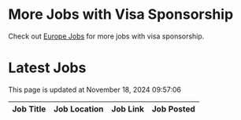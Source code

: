 # More Jobs with Visa Sponsorship

Check out [Europe Jobs](https://github.com/sureshparimi/europejobs#latest-jobs) for more jobs with visa sponsorship.

# Latest Jobs

This page is updated at November 18, 2024 09:57:06

| Job Title | Job Location | Job Link | Job Posted |
| --- | --- | --- | --- |
